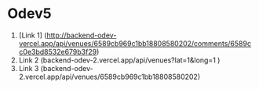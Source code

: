 # Odev5
1. [Link 1] (http://backend-odev-vercel.app/api/venues/6589cb969c1bb18808580202/comments/6589cc0e3bd8532e679b3f29)
2. Link 2 (backend-odev-2.vercel.app/api/venues?lat=1&long=1 )
3. Link 3 (backend-odev-2.vercel.app/api/venues/6589cb969c1bb18808580202)

